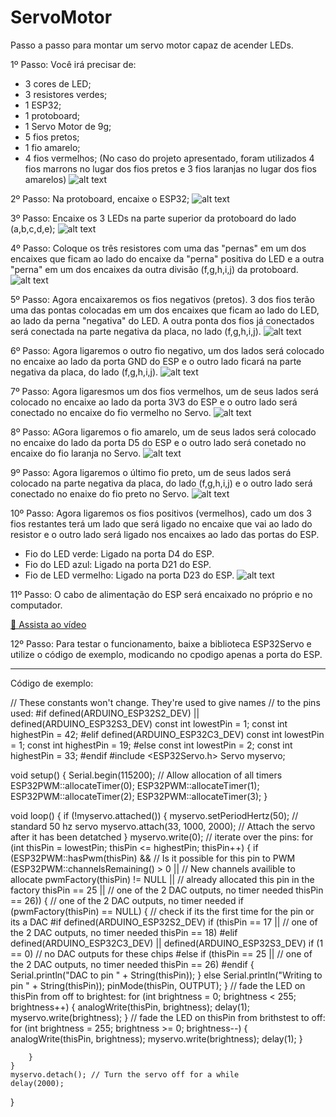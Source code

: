 # ServoMotor
Passo a passo para montar um servo motor capaz de acender LEDs.


1º Passo:
Você irá precisar de: 
- 3 cores de LED; 
- 3 resistores verdes;
- 1 ESP32;
- 1 protoboard;
- 1 Servo Motor de 9g;
- 5 fios pretos;
- 1 fio amarelo;
- 4 fios vermelhos;
(No caso do projeto apresentado, foram utilizados 4 fios marrons no lugar dos fios pretos e 3 fios laranjas no lugar dos fios amarelos)
![alt text](img/ServoMotor1.jpg)

2º Passo:
Na protoboard, encaixe o ESP32;
![alt text](img/ServoMotor2.jpg)

3º Passo:
Encaixe os 3 LEDs na parte superior da protoboard do lado (a,b,c,d,e);
![alt text](img/ServoMotor3.jpg)

4º Passo:
Coloque os três resistores com uma das "pernas" em um dos encaixes que ficam ao lado do encaixe da "perna" positiva do LED e a outra "perna" em um dos encaixes da outra divisão (f,g,h,i,j) da protoboard.
![alt text](img/ServoMotor4.jpg)

5º Passo:
Agora encaixaremos os fios negativos (pretos).
3 dos fios terão uma das pontas colocadas em um dos encaixes que ficam ao lado do LED, ao lado da perna "negativa" do LED.
A outra ponta dos fios já conectados será conectada na parte negativa da placa, no lado (f,g,h,i,j).
![alt text](img/ServoMotorF.jpg)

6º Passo:
Agora ligaremos o outro fio negativo, um dos lados será colocado no encaixe ao lado da porta GND do ESP e o outro lado ficará na parte negativa da placa, do lado (f,g,h,i,j).
![alt text](img/ServoMotor5.jpg)

7º Passo:
Agora ligaresmos um dos fios vermelhos, um de seus lados será colocado no encaixe ao lado da porta 3V3 do ESP e o outro lado será conectado no encaixe do fio vermelho no Servo.
![alt text](img/ServoMotor7.jpg)

8º Passo:
AGora ligaremos o fio amarelo, um de seus lados será colocado no encaixe do lado da porta D5 do ESP e o outro lado será conetado no encaixe do fio laranja no Servo.
![alt text](img/ServoMotor8.jpg)

9º Passo:
Agora ligaremos o último fio preto, um de seus lados será colocado na parte negativa da placa, do lado (f,g,h,i,j) e o outro lado será conectado no enaixe do fio preto no Servo.
![alt text](img/ServoMotor9.jpg)

10º Passo:
Agora ligaremos os fios positivos (vermelhos), cado um dos 3 fios restantes terá um lado que será ligado no encaixe que vai ao lado do resistor e o outro lado será ligado nos encaixes ao lado das portas do ESP.
- Fio do LED verde: Ligado na porta D4 do ESP.
- Fio do LED azul: Ligado na porta D21 do ESP.
- Fio de LED vermelho: Ligado na porta D23 do ESP.
![alt text](img/ServoMotor10.jpg)

11º Passo:
O cabo de alimentação do ESP será encaixado no próprio e no computador.

[🎥 Assista ao vídeo](https://github.com/AnaCavalheri/ServoMotor/raw/main/img/video.mp4)

12º Passo:
Para testar o funcionamento, baixe a biblioteca ESP32Servo e utilize o código de exemplo, modicando no cpodigo apenas a porta do ESP.

--------------
Código de exemplo:

// These constants won't change.  They're used to give names
// to the pins used:
#if defined(ARDUINO_ESP32S2_DEV) || defined(ARDUINO_ESP32S3_DEV)
const int lowestPin = 1;
const int highestPin = 42;
#elif defined(ARDUINO_ESP32C3_DEV)
const int lowestPin = 1;
const int highestPin = 19;
#else
const int lowestPin = 2;
const int highestPin = 33;
#endif
#include <ESP32Servo.h>
Servo myservo;

void setup() {
	Serial.begin(115200);
	// Allow allocation of all timers
	ESP32PWM::allocateTimer(0);
	ESP32PWM::allocateTimer(1);
	ESP32PWM::allocateTimer(2);
	ESP32PWM::allocateTimer(3);
}

void loop() {
	if (!myservo.attached()) {
		myservo.setPeriodHertz(50); // standard 50 hz servo
		myservo.attach(33, 1000, 2000); // Attach the servo after it has been detatched
	}
	myservo.write(0);
	// iterate over the pins:
	for (int thisPin = lowestPin; thisPin <= highestPin; thisPin++) {
		if (ESP32PWM::hasPwm(thisPin) &&  // Is it possible for this pin to PWM
				(ESP32PWM::channelsRemaining() > 0 || // New channels availible to allocate
						pwmFactory(thisPin) != NULL || // already allocated this pin in the factory
						thisPin == 25 || // one of the  2 DAC outputs, no timer needed
						thisPin == 26)) { // one of the 2 DAC outputs, no timer needed
			if (pwmFactory(thisPin) == NULL) { // check if its the first time for the pin or its a DAC
#if defined(ARDUINO_ESP32S2_DEV)
				if (thisPin == 17 || // one of the 2 DAC outputs, no timer needed
						thisPin == 18)
#elif defined(ARDUINO_ESP32C3_DEV) || defined(ARDUINO_ESP32S3_DEV)
				if (1 == 0) //  no DAC outputs for these chips
#else
				if (thisPin == 25 || // one of the 2 DAC outputs, no timer needed
						thisPin == 26)
#endif
				{
					Serial.println("DAC to pin " + String(thisPin));
				} else
					Serial.println("Writing to pin " + String(thisPin));
				pinMode(thisPin, OUTPUT);
			}
			// fade the LED on thisPin from off to brightest:
			for (int brightness = 0; brightness < 255; brightness++) {
				analogWrite(thisPin, brightness);
				delay(1);
				myservo.write(brightness);
			}
			// fade the LED on thisPin from brithstest to off:
			for (int brightness = 255; brightness >= 0; brightness--) {
				analogWrite(thisPin, brightness);
				myservo.write(brightness);
				delay(1);
			}

		}
	}
	myservo.detach(); // Turn the servo off for a while
	delay(2000);

}

